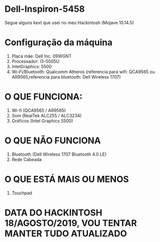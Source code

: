 # Dell-Inspiron-5458
Segue alguns kext que usei no meu Hackintosh (Mojave 10.14.5)

# Configuração da máquina
1. Placa mãe: Dell Inc. 09WGNT
2. Processador: I3-5005U
3. IntelGraphics: 5500
4. Wi-Fi/Bluetooth: Qualcomm Atheros
(referencia para wifi: QCA9565 ou AR9565,referencia para bluetooth: Dell Wireless 1707)

# O QUE FUNCIONA:
1. Wi-fi (QCA9565 / AR9565)
2. Som (RealTek ALC255 / ALC3234)
3. Gráficos (Intel Graphics 5500)

# O QUE NÃO FUNCIONA
1. Bluetooth (Dell Wireless 1707 Bluetooth 4.0 LE)
2. Rede Cabeada

# O QUE ESTÁ MAIS OU MENOS
1. Touchpad

# DATA DO HACKINTOSH 18/AGOSTO/2019, VOU TENTAR MANTER TUDO ATUALIZADO
